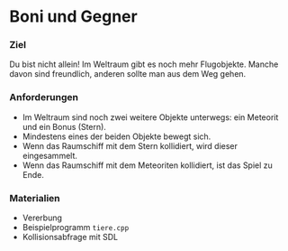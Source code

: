 
# Boni und Gegner

### Ziel

Du bist nicht allein! Im Weltraum gibt es noch mehr Flugobjekte. Manche davon sind freundlich, anderen sollte man aus dem Weg gehen.

### Anforderungen

* Im Weltraum sind noch zwei weitere Objekte unterwegs: ein Meteorit und ein Bonus (Stern).
* Mindestens eines der beiden Objekte bewegt sich.
* Wenn das Raumschiff mit dem Stern kollidiert, wird dieser eingesammelt.
* Wenn das Raumschiff mit dem Meteoriten kollidiert, ist das Spiel zu Ende.

### Materialien

* Vererbung
* Beispielprogramm `tiere.cpp`
* Kollisionsabfrage mit SDL
